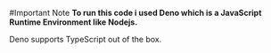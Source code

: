 #Important Note
<strong>
  To run this code i used Deno which is a JavaScript Runtime Environment like Nodejs.
</strong>

Deno supports TypeScript out of the box.